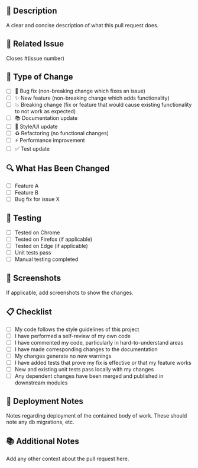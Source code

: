 ## 📝 Description
A clear and concise description of what this pull request does.

## 🔗 Related Issue
Closes #(issue number)

## 🧪 Type of Change
- [ ] 🐛 Bug fix (non-breaking change which fixes an issue)
- [ ] ✨ New feature (non-breaking change which adds functionality)
- [ ] 💥 Breaking change (fix or feature that would cause existing functionality to not work as expected)
- [ ] 📚 Documentation update
- [ ] 🎨 Style/UI update
- [ ] ♻️ Refactoring (no functional changes)
- [ ] ⚡ Performance improvement
- [ ] ✅ Test update

## 🔍 What Has Been Changed
- [ ] Feature A
- [ ] Feature B
- [ ] Bug fix for issue X

## 📱 Testing
- [ ] Tested on Chrome
- [ ] Tested on Firefox (if applicable)
- [ ] Tested on Edge (if applicable)
- [ ] Unit tests pass
- [ ] Manual testing completed

## 📸 Screenshots
If applicable, add screenshots to show the changes.

## 📋 Checklist
- [ ] My code follows the style guidelines of this project
- [ ] I have performed a self-review of my own code
- [ ] I have commented my code, particularly in hard-to-understand areas
- [ ] I have made corresponding changes to the documentation
- [ ] My changes generate no new warnings
- [ ] I have added tests that prove my fix is effective or that my feature works
- [ ] New and existing unit tests pass locally with my changes
- [ ] Any dependent changes have been merged and published in downstream modules

## 🚀 Deployment Notes
Notes regarding deployment of the contained body of work. These should note any
db migrations, etc.

## 📚 Additional Notes
Add any other context about the pull request here.
